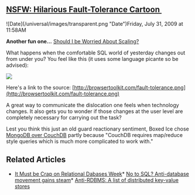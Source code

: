 ## [NSFW: Hilarious Fault-Tolerance Cartoon ](/blog/2009/7/31/nsfw-hilarious-fault-tolerance-cartoon.html)

<div class="journal-entry-tag journal-entry-tag-post-title"><span class="posted-on">![Date](/universal/images/transparent.png "Date")Friday, July 31, 2009 at 11:58AM</span></div>

<div class="body">

**Another fun one...** [Should I be Worried About Scaling?](http://shouldibeworriedaboutscaling.info/)  

What happens when the comfortable SQL world of yesterday changes out from under you? You feel like this (it uses some language picante so be advised):

![](http://browsertoolkit.com/fault-tolerance.png)

Here's a link to the source: [http://browsertoolkit.com/fault-tolerance.png](http://browsertoolkit.com/fault-tolerance.png)

A great way to communicate the dislocation one feels when technology changes. It also gets you to wonder if those changes at the user level are completely necessary for carrying out the task?  

Lest you think this just an old guard reactionary sentiment, Boxed Ice chose [MongoDB over CouchDB](http://blog.boxedice.com/2009/07/25/choosing-a-non-relational-database-why-we-migrated-from-mysql-to-mongodb/#comment-222) partly because "CouchDB requires map/reduce style queries which is much more complicated to work with."

## Related Articles

*   [It Must be Crap on Relational Dabases Week](http://highscalability.com/it-must-be-crap-relational-dabases-week)*   [No to SQL? Anti-database movement gains steam](http://highscalability.com/no-sql-anti-database-movement-gains-steam-my-take)*   [Anti-RDBMS: A list of distributed key-value stores](http://highscalability.com/anti-rdbms-list-distributed-key-value-stores)</div>